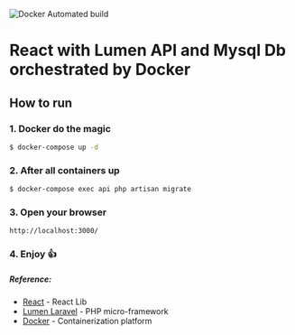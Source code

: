 ![Docker Automated build](https://img.shields.io/docker/automated/jrottenberg/ffmpeg.svg?maxAge=2592000)
# React with Lumen API and Mysql Db orchestrated by Docker


## How to run

### 1. Docker do the magic
```sh
$ docker-compose up -d
```
### 2. After all containers up
```sh
$ docker-compose exec api php artisan migrate
```

### 3. Open your browser
```
http://localhost:3000/
```
### 4. Enjoy :thumbsup:

##### Reference:
 - [React](https://facebook.github.io/react/) - React Lib
 - [Lumen Laravel](https://lumen.laravel.com/docs/5.3) - PHP micro-framework
 - [Docker](https://docs.docker.com/) - Containerization platform
